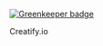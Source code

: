 
[![Greenkeeper badge](https://badges.greenkeeper.io/JoeChapman/rrconstruction.svg)](https://greenkeeper.io/)

Creatify.io
